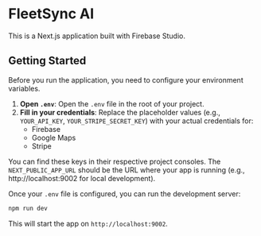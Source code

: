 # FleetSync AI

This is a Next.js application built with Firebase Studio.

## Getting Started

Before you run the application, you need to configure your environment variables.

1.  **Open `.env`**: Open the `.env` file in the root of your project.
2.  **Fill in your credentials**: Replace the placeholder values (e.g., `YOUR_API_KEY`, `YOUR_STRIPE_SECRET_KEY`) with your actual credentials for:
    *   Firebase
    *   Google Maps
    *   Stripe

You can find these keys in their respective project consoles. The `NEXT_PUBLIC_APP_URL` should be the URL where your app is running (e.g., http://localhost:9002 for local development).

Once your `.env` file is configured, you can run the development server:

```bash
npm run dev
```

This will start the app on `http://localhost:9002`.
